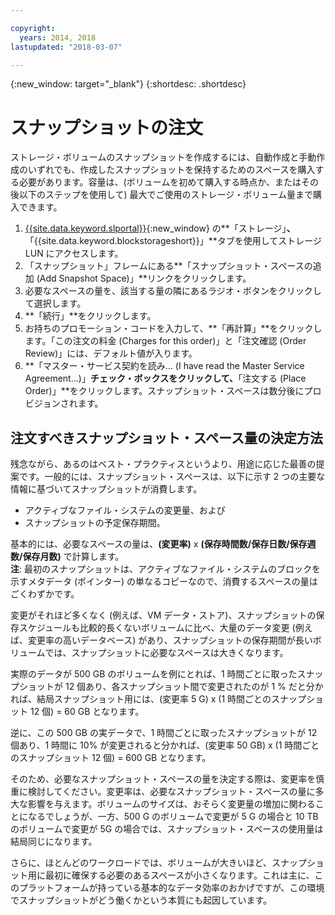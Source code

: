```yaml
---

copyright:
  years: 2014, 2018
lastupdated: "2018-03-07"

---
```

{:new_window: target="_blank"}
{:shortdesc: .shortdesc}

# スナップショットの注文

ストレージ・ボリュームのスナップショットを作成するには、自動作成と手動作成のいずれでも、作成したスナップショットを保持するためのスペースを購入する必要があります。容量は、(ボリュームを初めて購入する時点か、またはその後以下のステップを使用して) 最大でご使用のストレージ・ボリューム量まで購入できます。

1. [{{site.data.keyword.slportal}}](https://control.softlayer.com/){:new_window} の**「ストレージ」**、**「{{site.data.keyword.blockstorageshort}}」**タブを使用してストレージ LUN にアクセスします。
2. 「スナップショット」フレームにある**「スナップショット・スペースの追加 (Add Snapshot Space)」**リンクをクリックします。
3. 必要なスペースの量を、該当する量の隣にあるラジオ・ボタンをクリックして選択します。
4. **「続行」**をクリックします。
5. お持ちのプロモーション・コードを入力して、**「再計算」**をクリックします。「この注文の料金 (Charges for this order)」と「注文確認 (Order Review)」には、デフォルト値が入ります。
6. **「マスター・サービス契約を読み... (I have read the Master Service Agreement…)」**チェック・ボックスをクリックして、**「注文する (Place Order)」**をクリックします。スナップショット・スペースは数分後にプロビジョンされます。

## 注文すべきスナップショット・スペース量の決定方法

残念ながら、あるのはベスト・プラクティスというより、用途に応じた最善の提案です。一般的には、スナップショット・スペースは、以下に示す 2 つの主要な情報に基づいてスナップショットが消費します。
- アクティブなファイル・システムの変更量、および 
- スナップショットの予定保存期間。  

基本的には、必要なスペースの量は、**(変更率)** x **(保存時間数/保存日数/保存週数/保存月数)** で計算します。  
**注**: 最初のスナップショットは、アクティブなファイル・システムのブロックを示すメタデータ (ポインター) の単なるコピーなので、消費するスペースの量はごくわずかです。 

変更がそれほど多くなく (例えば、VM データ・ストア)、スナップショットの保存スケジュールも比較的長くないボリュームに比べ、大量のデータ変更 (例えば、変更率の高いデータベース) があり、スナップショットの保存期間が長いボリュームでは、スナップショットに必要なスペースは大きくなります。 

実際のデータが 500 GB のボリュームを例にとれば、1 時間ごとに取ったスナップショットが 12 個あり、各スナップショット間で変更されたのが 1 % だと分かれば、結局スナップショット用には、(変更率 5 G) x (1 時間ごとのスナップショット 12 個) = 60 GB となります。

逆に、この 500 GB の実データで、1 時間ごとに取ったスナップショットが 12 個あり、1 時間に 10% が変更されると分かれば、(変更率 50 GB) x (1 時間ごとのスナップショット 12 個) = 600 GB となります。

そのため、必要なスナップショット・スペースの量を決定する際は、変更率を慎重に検討してください。変更率は、必要なスナップショット・スペースの量に多大な影響を与えます。ボリュームのサイズは、おそらく変更量の増加に関わることになるでしょうが、一方、500 G のボリュームで変更が 5 G の場合と 10 TB のボリュームで変更が 5G の場合では、スナップショット・スペースの使用量は結局同じになります。

さらに、ほとんどのワークロードでは、ボリュームが大きいほど、スナップショット用に最初に確保する必要のあるスペースが小さくなります。これは主に、このプラットフォームが持っている基本的なデータ効率のおかげですが、この環境でスナップショットがどう働くかという本質にも起因しています。



